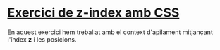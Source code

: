# [Exercici de z-index amb CSS](https://melaubets.github.io/z-indexCSS/)
En aquest exercici hem treballat amb el context d'apilament mitjançant l'índex **z** i les posicions.